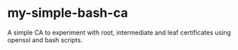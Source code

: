 # my-simple-bash-ca
A simple CA to experiment with root, intermediate and leaf certificates using openssl and bash scripts.
